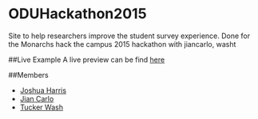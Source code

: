 # ODUHackathon2015
Site to help researchers improve the student survey experience.  Done for the Monarchs hack the campus 2015 hackathon with jiancarlo, washt

##Live Example
A live preview can be find [here](http://oduhackathon.meteor.com)

##Members
- [Joshua Harris](https://github.com/joshuajharris, "Joshua's Github")
- [Jian Carlo](https://github.com/jiancarlo, "Jian's Github")
- [Tucker Wash](https://github.com/washt, "Tucker's Github")
